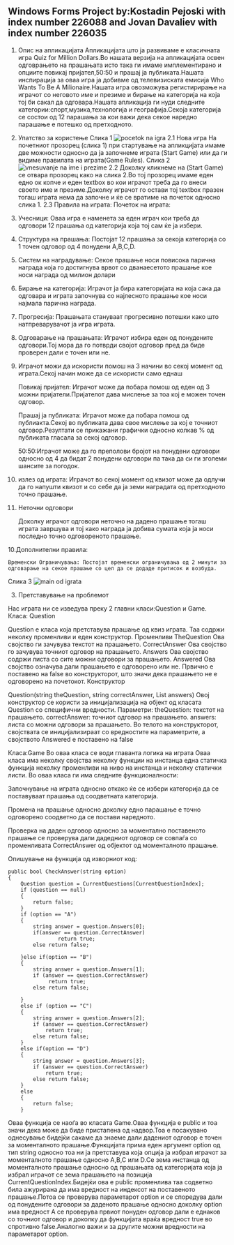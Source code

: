 Windows Forms Project by:Kostadin Pejoski with index number 226088 and Jovan Davaliev with index number 226035
---
1. Опис на апликацијата Апликацијата што ја развиваме е класичната игра Quiz for Million Dollars.Во нашата верзија на апликацијата освен одговрањето на прашањата исто така ги имаме имплементирано и опциите повикај пријател,50:50 и прашај ја публиката.Нашата инспирација за оваа игра ја добивме од телевизиската емисија Who Wants To Be A Milionaire.Нашата игра овозможува регистирирање на играчот со неговото име и презиме и бирање на категорија на која тој би сакал да одговара.Нашата апликација ги нуди следните категории:спорт,музика,технологија и географија.Секоја категорија се состои од 12 парашања за кои важи дека секое наредно парашање е потешко од претходното.
2. Упатство за користењe
Слика 1
![pocetok na igra](https://github.com/Hekaton003/VP-proektna-zadaca/assets/94937416/aa75efda-4343-49dd-ae49-249420054d9b)
2.1 Нова игра
   На почетниот прозорец (слика 1) при стартување на апликцијата имаме две можности односно да ја започнеме играта (Start Game) или да ги видиме правилата на играта(Game Rules).
Слика 2
![vnesuvanje na ime i prezime](https://github.com/Hekaton003/VP-proektna-zadaca/assets/94937416/5dbd4441-b1e7-41e3-b513-60ba0fbca02f)
2.2 Доколку кликнеме на (Start Game) се отвара прозорец како на слика 2.Во тој прозорец имаме еден едно ок копче  и еден textbox во кои играчот треба да го внеси своето име и презиме.Доколку играчот го остави тој textbox празен тогаш играта нема да започне и ќе се вратиме на почеток односно слика 1.
2.3 Правила на играта:
   Почеток на играта:

 1. Учесници: Оваа игра е наменета за еден играч кои треба да одговори 12 прашања од категорија која тој сам ќе ја избери.
 2. Структура на прашања: Постојат 12 прашања за секоја категорија со 1 точен одговор од 4 понудени A,B,C,D.

 3. Систем на наградување: Секое прашање носи повисока парична награда која го достигнува врвот со дванаесетото прашање кое носи награда од милион долари


 4. Бирање на категорија: Играчот ја бира категоријата на која сака да одговара и играта започнува со најлесното прашање кое носи најмала парична награда.

 5. Прогресија: Прашањата стануваат прогресивно потешки како што натпреварувачот ја игра играта.

 6. Одговарање на прашањата: Играчот избира еден од понудените одговори.Тој мора да го потврди својот одговор пред да биде проверен дали е точен или не.
 
 7. Играчот можи да искористи помош на 3 начини во секој момент од играта.Секој начин може да се искористи само еднаш

       Повикај пријател: Играчот може да побара помош од еден од 3 можни пријатели.Пријателот дава мислење за тоа кој е можен точен одговор.

       Прашај ја публиката: Играчот може да побара помош од публиакта.Секој во публиката дава свое мислење за кој е точниот одговор.Резултати се прикажани графички односно колкав % од публиката гласала за секој одговор.

       50:50:Играчот може да го преполови бројот на понудени одговори односно од 4 да бидат 2 понудени одговори па така да си ги зголеми шансите за погодок.
       
 8. излез од играта: Играчот во секој момент од квизот може да одлучи да го напушти квизот и со себе да ја земи наградата од претходното точно прашање.
         
 9. Неточни одговори 

      Доколку играчот одговори неточно на дадено прашање тогаш играта завршува и тој како награда ја добива сумата која ја носи последно точно одговореното прашање. 

  10.Дополнителни правила:

    Временски Ограничувања: Постојат временски ограничувања од 2 минути за одговарање на секое прашање со цел да се додаде притисок и возбуда.


Слика 3
    ![main od igrata](https://github.com/Hekaton003/VP-proektna-zadaca/assets/94937416/817774ba-a372-4cd4-8ab3-1c7563b85a79)

3. Претставување на проблемот

Нас играта ни се изведува преку 2 главни класи:Question и Game.
Класа: Question



Question е класа која претставува прашање од квиз играта. Таа содржи неколку променливи и еден конструктор.
Променливи
    TheQuestion
        Ова својство ги зачувува текстот на прашањето.
    CorrectAnswer
        Ова својство го зачувува точниот одговор на прашањето.
    Answers
        Ова својство содржи листа со сите можни одговори за прашањето.
    Answered
        Ова својство означува дали прашањето е одговорено или не.
        Првично е поставено на false во конструкторот, што значи дека прашањето не е одговорено на почетокот.
Конструктор

Question(string theQuestion, string correctAnswer, List<string> answers)
    Овој конструктор се користи за иницијализација на објект од класата Question со специфични вредности.
    Параметри:
        theQuestion: текстот на прашањето.
        correctAnswer: точниот одговор на прашањето.
        answers: листа со можни одговори за прашањето.
    Во телото на конструкторот, својствата се иницијализираат со вредностите на параметрите, а својството Answered е поставено на false


Класа:Game
Во оваа класа се води главанта логика на играта
Оваа класа има неколку својства неколку функции на инстанца една статичка функција неколку променливи на ниво на инстанца и неколку статички листи.
Во оваа класа ги има следните функционалности:

Започнување на играта односно откако ќе се избери категорија да се поставуваат прашања од соодветната категорија.

Промена на прашање односно доколку едно парашање е точно одговорено соодветно да се постави наредното.

Проверка на даден одговор односно за моментално поставеното прашање се проверува дали дадедниот одговор се совпаѓа со променливата CorrectAnswer од објектот од моменталното прашање.

Опишување на функција од изворниот код:

```
public bool CheckAnswer(string option)
{
    Question question = CurrentQuestions[CurrentQuestionIndex];
    if (question == null)
    {
        return false;
    }
    if (option == "A")
    {
        string answer = question.Answers[0];
        if(answer == question.CorrectAnswer)
                return true;
        else return false;
      
    }else if(option == "B")
    {
        string answer = question.Answers[1];
        if (answer == question.CorrectAnswer)
             return true;
        else return false;
        
    }
    else if (option == "C")
    {
        string answer = question.Answers[2];
        if (answer == question.CorrectAnswer)
            return true;
        else return false;
    }
    else if(option == "D")
    {
        string answer = question.Answers[3];
        if (answer == question.CorrectAnswer)
            return true;
        else return false;
    }
    else
    {
        return false;
    }
```

Оваа функција се наоѓа во класата Game.Оваа функција е public и тоа значи дека може да биде пристапена од надвор.Тоа е посакувано однесување бидејќи сакаме да знаеме дали дадениот одговор е точен за моменталното прашање.Функцијата прима еден аргумент option од тип string односно тоа ни ја претставува која опција ја избрал играчот за моменталното прашање односно A,B,C или D.Се зема инстанца од моменталното прашање односно од прашањата од категоријата која ја избрал играчот се зема прашањето на позиција CurrentQuestionIndex.Бидејќи ова е public променлива таа содветно била ажурирана да има вредност на индексот на поставеното прашање.Потоа се проверува  параметарот option и се споредува дали од понудените одговори за даденото прашање односно доколку option има вредност А се проверува првиот понуден одговор дали е еднаков со точниот одговор и доколку да функцијата враќа вредност true во спротивно false.Аналогно важи и за другите можни вредности на параметарот option.
